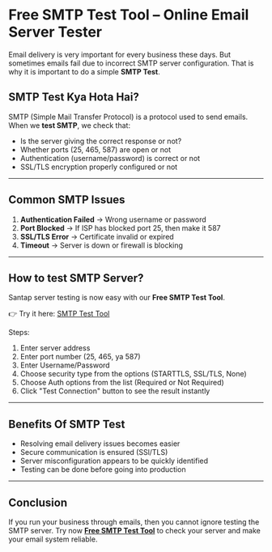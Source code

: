 # Free SMTP Test Tool – Online Email Server Tester  

Email delivery is very important for every business these days. But sometimes emails fail due to incorrect SMTP server configuration. That is why it is important to do a simple **SMTP Test**.

## SMTP Test Kya Hota Hai?  
SMTP (Simple Mail Transfer Protocol) is a protocol used to send emails. When we **test SMTP**, we check that:  

- Is the server giving the correct response or not?
- Whether ports (25, 465, 587) are open or not
- Authentication (username/password) is correct or not  
- SSL/TLS encryption properly configured or not

---

## Common SMTP Issues  
1. **Authentication Failed** → Wrong username or password  
2. **Port Blocked** → If ISP has blocked port 25, then make it 587
3. **SSL/TLS Error** → Certificate invalid or expired  
4. **Timeout** → Server is down or firewall is blocking

---

## How to test SMTP Server?  
Santap server testing is now easy with our **Free SMTP Test Tool**.

👉 Try it here: [SMTP Test Tool](https://quiksim.net/smtp-test)  

Steps:  
1. Enter server address
2. Enter port number (25, 465, ya 587)  
3. Enter Username/Password
4. Choose security type from the options (STARTTLS, SSL/TLS, None)
5. Choose Auth options from the list (Required or Not Required)
6. Click "Test Connection" button to see the result instantly

---

## Benefits Of SMTP Test
- Resolving email delivery issues becomes easier
- Secure communication is ensured (SSl/TLS)
- Server misconfiguration appears to be quickly identified
- Testing can be done before going into production

---

## Conclusion   
If you run your business through emails, then you cannot ignore testing the SMTP server. Try now **[Free SMTP Test Tool](https://quiksim.net/smtp-test)** to check your server and make your email system reliable.
